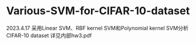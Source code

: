 # Various-SVM-for-CIFAR-10-dataset
2023.4.17 采用Linear SVM、RBF kernel SVM和Polynomial kernel SVM分析CIFAR-10 dataset
详见内部hw3.pdf

